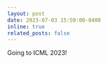 ```yaml
---
layout: post
date: 2023-07-03 15:59:00-0400
inline: true
related_posts: false
---
```


Going to ICML 2023!

